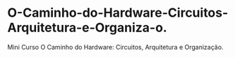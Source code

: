 # O-Caminho-do-Hardware-Circuitos-Arquitetura-e-Organiza-o.
Mini Curso O Caminho do Hardware: Circuitos, Arquitetura e Organização.
